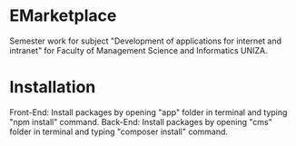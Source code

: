 # EMarketplace
Semester work for subject "Development of applications for internet and intranet" for Faculty of Management Science and Informatics UNIZA.

# Installation
Front-End: Install packages by opening "app" folder in terminal and typing "npm install" command.
Back-End:  Install packages by opening "cms" folder in terminal and typing "composer install" command. 